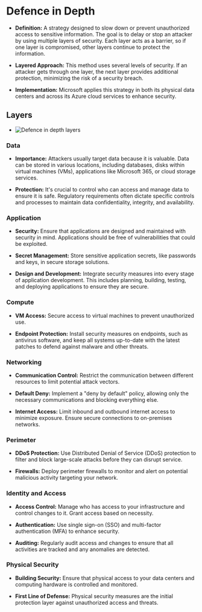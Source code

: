 # Defence in Depth

- **Definition:** A strategy designed to slow down or prevent unauthorized access to sensitive information. The goal is to delay or stop an attacker by using multiple layers of security. Each layer acts as a barrier, so if one layer is compromised, other layers continue to protect the information.

- **Layered Approach:** This method uses several levels of security. If an attacker gets through one layer, the next layer provides additional protection, minimizing the risk of a security breach.

- **Implementation:** Microsoft applies this strategy in both its physical data centers and across its Azure cloud services to enhance security.

## Layers

- ![Defence in depth layers](./img/defence-in-depth.png)

### Data

- **Importance:** Attackers usually target data because it is valuable. Data can be stored in various locations, including databases, disks within virtual machines (VMs), applications like Microsoft 365, or cloud storage services.

- **Protection:** It's crucial to control who can access and manage data to ensure it is safe. Regulatory requirements often dictate specific controls and processes to maintain data confidentiality, integrity, and availability.

### Application

- **Security:** Ensure that applications are designed and maintained with security in mind. Applications should be free of vulnerabilities that could be exploited.

- **Secret Management:** Store sensitive application secrets, like passwords and keys, in secure storage solutions.

- **Design and Development:** Integrate security measures into every stage of application development. This includes planning, building, testing, and deploying applications to ensure they are secure.

### Compute

- **VM Access:** Secure access to virtual machines to prevent unauthorized use.

- **Endpoint Protection:** Install security measures on endpoints, such as antivirus software, and keep all systems up-to-date with the latest patches to defend against malware and other threats.

### Networking

- **Communication Control:** Restrict the communication between different resources to limit potential attack vectors.

- **Default Deny:** Implement a "deny by default" policy, allowing only the necessary communications and blocking everything else.

- **Internet Access:** Limit inbound and outbound internet access to minimize exposure. Ensure secure connections to on-premises networks.

### Perimeter

- **DDoS Protection:** Use Distributed Denial of Service (DDoS) protection to filter and block large-scale attacks before they can disrupt service.

- **Firewalls:** Deploy perimeter firewalls to monitor and alert on potential malicious activity targeting your network.

### Identity and Access

- **Access Control:** Manage who has access to your infrastructure and control changes to it. Grant access based on necessity.

- **Authentication:** Use single sign-on (SSO) and multi-factor authentication (MFA) to enhance security.

- **Auditing:** Regularly audit access and changes to ensure that all activities are tracked and any anomalies are detected.

### Physical Security

- **Building Security:** Ensure that physical access to your data centers and computing hardware is controlled and monitored.

- **First Line of Defense:** Physical security measures are the initial protection layer against unauthorized access and threats.

